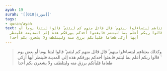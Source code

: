 ```yaml
---
ayah: 19
surah: '[[018|سورة]]'
tags:
- quran/ayah
text: وكذلك بعثناهم ليتساءلوا بينهم ۚ قال قائل منهم كم لبثتم ۖ قالوا لبثنا يوما أو
  بعض يوم ۚ قالوا ربكم أعلم بما لبثتم فابعثوا أحدكم بورقكم هذه إلى المدينة فلينظر
  أيها أزكى طعاما فليأتكم برزق منه وليتلطف ولا يشعرن بكم أحدا
---
```

> وكذلك بعثناهم ليتساءلوا بينهم ۚ قال قائل منهم كم لبثتم ۖ قالوا لبثنا يوما أو بعض يوم ۚ قالوا ربكم أعلم بما لبثتم فابعثوا أحدكم بورقكم هذه إلى المدينة فلينظر أيها أزكى طعاما فليأتكم برزق منه وليتلطف ولا يشعرن بكم أحدا
